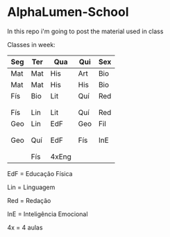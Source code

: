 # AlphaLumen-School
In this repo i'm going to post the material used in class

Classes in week:

| Seg | Ter | Qua | Qui | Sex |
|-----|-----|-----|-----|-----|
| Mat | Mat | His | Art | Bio | 
| Mat | Mat | His | His | Bio | 
| Fís | Bio | Lit | Quí | Red | 
||
||
| Fís | Lin | Lit | Quí | Red | 
| Geo | Lin | EdF | Geo | Fil | 
||
||
| Geo | Quí | EdF | Fís | InE | 
||
||
|| Fís | 4xEng |||

EdF = Educação Física

Lin = Linguagem

Red = Redação

InE = Inteligência Emocional

4x = 4 aulas
